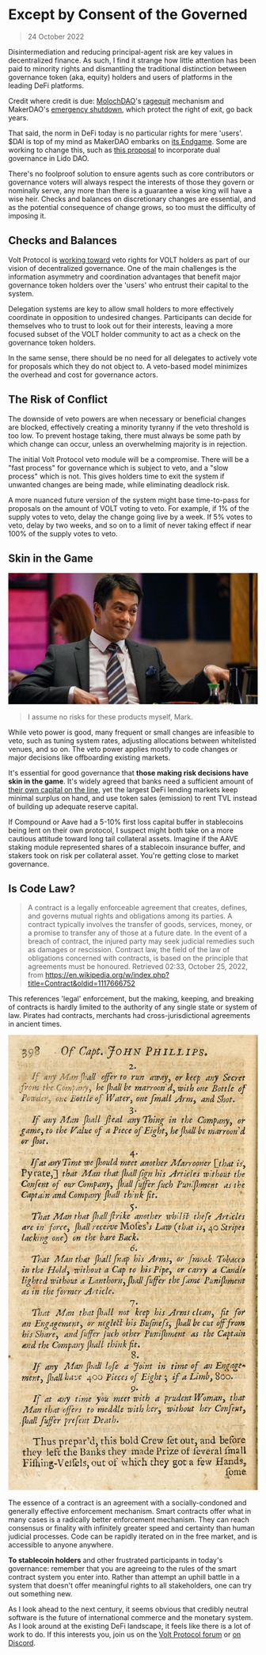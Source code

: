 # Except by Consent of the Governed
> 24 October 2022

Disintermediation and reducing principal-agent risk are key values in decentralized finance. As such, I find it strange how little attention has been paid to minority rights and dismantling the traditional distinction between governance token (aka, equity) holders and users of platforms in the leading DeFi platforms.

Credit where credit is due: [MolochDAO](https://molochdao.com)'s [ragequit](https://twitter.com/molochdao/status/1115451404242436098?lang=en) mechanism and MakerDAO's [emergency shutdown](https://docs.makerdao.com/smart-contract-modules/shutdown), which protect the right of exit, go back years.

That said, the norm in DeFi today is no particular rights for mere 'users'. $DAI is top of my mind as MakerDAO embarks on [its Endgame](https://vote.makerdao.com/polling/QmTmS5Nf). Some are working to change this, such as [this proposal](https://research.lido.fi/t/ldo-steth-dual-governance/2382) to incorporate dual governance in Lido DAO.

There's no foolproof solution to ensure agents such as core contributors or governance voters will always respect the interests of those they govern or nominally serve, any more than there is a guarantee a wise king will have a wise heir. Checks and balances on discretionary changes are essential, and as the potential consequence of change grows, so too must the difficulty of imposing it.

## Checks and Balances

Volt Protocol is [working toward](https://community.voltprotocol.io/t/vip-xx-volt-token-migration/32) veto rights for VOLT holders as part of our vision of decentralized governance. One of the main challenges is the information asymmetry and coordination advantages that benefit major governance token holders over the 'users' who entrust their capital to the system.

Delegation systems are key to allow small holders to more effectively coordinate in opposition to undesired changes. Participants can decide for themselves who to trust to look out for their interests, leaving a more focused subset of the VOLT holder community to act as a check on the governance token holders.

In the same sense, there should be no need for all delegates to actively vote for proposals which they do not object to. A veto-based model minimizes the overhead and cost for governance actors.

## The Risk of Conflict

The downside of veto powers are when necessary or beneficial changes are blocked, effectively creating a minority tyranny if the veto threshold is too low. To prevent hostage taking, there must always be some path by which change can occur, unless an overwhelming majority is in rejection.

The initial Volt Protocol veto module will be a compromise. There will be a "fast process" for governance which is subject to veto, and a "slow process" which is not. This gives holders time to exit the system if unwanted changes are being made, while eliminating deadlock risk.

A more nuanced future version of the system might base time-to-pass for proposals on the amount of VOLT voting to veto. For example, if 1% of the supply votes to veto, delay the change going live by a week. If 5% votes to veto, delay by two weeks, and so on to a limit of never taking effect if near 100% of the supply votes to veto.

## Skin in the Game

![](across_the_table.jpeg)
> I assume no risks for these products myself, Mark.

While veto power is good, many frequent or small changes are infeasible to veto, such as tuning system rates, adjusting allocations between whitelisted venues, and so on. The veto power applies mostly to code changes or major decisions like offboarding existing markets.

It's essential for good governance that **those making risk decisions have skin in the game**. It's widely agreed that banks need a sufficient amount of [their own capital on the line](https://en.wikipedia.org/wiki/Tier_1_capital), yet the largest DeFi lending markets keep minimal surplus on hand, and use token sales (emission) to rent TVL instead of building up adequate reserve capital.

If Compound or Aave had a 5-10% first loss capital buffer in stablecoins being lent on their own protocol, I suspect might both take on a more cautious attitude toward long tail collateral assets. Imagine if the AAVE staking module represented shares of a stablecoin insurance buffer, and stakers took on risk per collateral asset. You're getting close to market governance.

## Is Code Law?

> A contract is a legally enforceable agreement that creates, defines, and governs mutual rights and obligations among its parties. A contract typically involves the transfer of goods, services, money, or a promise to transfer any of those at a future date. In the event of a breach of contract, the injured party may seek judicial remedies such as damages or rescission. Contract law, the field of the law of obligations concerned with contracts, is based on the principle that agreements must be honoured.
> Retrieved 02:33, October 25, 2022, from https://en.wikipedia.org/w/index.php?title=Contract&oldid=1117666752

This references 'legal' enforcement, but the making, keeping, and breaking of contracts is hardly limited to the authority of any single state or system of law. Pirates had contracts, merchants had cross-jurisdictional agreements in ancient times.

![](pirates16.jpeg)

The essence of a contract is an agreement with a socially-condoned and generally effective enforcement mechanism. Smart contracts offer what in many cases is a radically better enforcement mechanism. They can reach consensus or finality with infinitely greater speed and certainty than human judicial processes. Code can be rapidly iterated on in the free market, and is accessible to anyone anywhere.

**To stablecoin holders** and other frustrated participants in today's governance: remember that you are agreeing to the rules of the smart contract system you enter into. Rather than attempt an uphill battle in a system that doesn't offer meaningful rights to all stakeholders, one can try out something new.

As I look ahead to the next century, it seems obvious that credibly neutral software is the future of international commerce and the monetary system. As I look around at the existing DeFi landscape, it feels like there is a lot of work to do. If this interests you, join us on the [Volt Protocol forum](https://community.voltprotocol.io) or [on Discord](https://discord.gg/XK8VZyKU97).